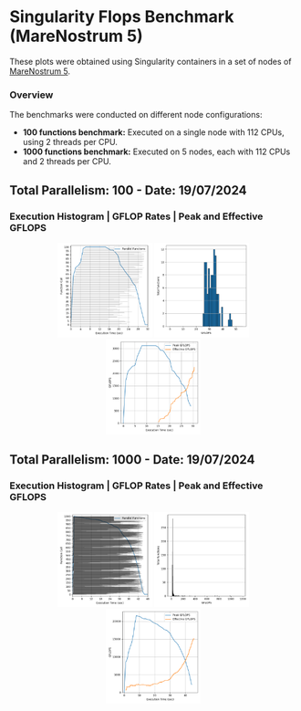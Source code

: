 # Singularity Flops Benchmark (MareNostrum 5)

These plots were obtained using Singularity containers in a set of nodes of [MareNostrum 5](https://www.bsc.es/supportkc/docs/MareNostrum5/overview).

### Overview

The benchmarks were conducted on different node configurations:

* **100 functions benchmark:** Executed on a single node with 112 CPUs, using 2 threads per CPU.
* **1000 functions benchmark:** Executed on 5 nodes, each with 112 CPUs and 2 threads per CPU.

## Total Parallelism: 100 - Date: 19/07/2024
### Execution Histogram | GFLOP Rates | Peak and Effective GFLOPS
<p align="center">
  <img width="33%" src="100_flops_execution.png"></img>
  <img width="33%" src="100_flops_rates.png"></img>
  <img width="33%" src="100_flops_gflops.png"></img>
</p>


## Total Parallelism: 1000 - Date: 19/07/2024
### Execution Histogram | GFLOP Rates | Peak and Effective GFLOPS
<p align="center">
  <img width="33%" src="1000_flops_execution.png"></img>
  <img width="33%" src="1000_flops_rates.png"></img>
  <img width="33%" src="1000_flops_gflops.png"></img>
</p>
